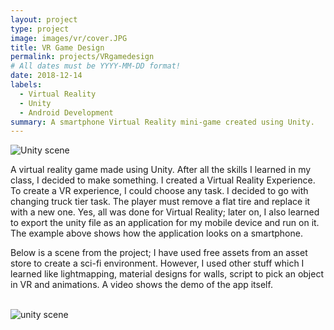 ```yaml
---
layout: project
type: project
image: images/vr/cover.JPG
title: VR Game Design
permalink: projects/VRgamedesign
# All dates must be YYYY-MM-DD format!
date: 2018-12-14
labels:
  - Virtual Reality
  - Unity
  - Android Development
summary: A smartphone Virtual Reality mini-game created using Unity. 
---
```


<img src="https://aryan1107.github.io/folio/images/vr/cover.JPG" class="ui fluid image rounded" alt="Unity scene">
<br>

<section class="container" style="max-width:700px;">
  <div class="row">
    <p>A virtual reality game made using Unity. After all the skills I learned in my class, I decided to make something. I created a Virtual Reality Experience. To create a VR experience, I could choose any task. I decided to go with changing truck tier task. The player must remove a flat tire and replace it with a new one. Yes, all was done for Virtual Reality; later on, I also learned to export the unity file as an application for my mobile device and run on it. The example above shows how the application looks on a smartphone.
    </p>
    <p> Below is a scene from the project; I have used free assets from an asset store to create a sci-fi environment. However, I used other stuff which I learned like lightmapping, material designs for walls, script to pick an object in VR and animations. A video shows the demo of the app itself.</p>
  </div>
</section>
<br>
  <img src="https://aryan1107.github.io/folio/images/vr/1.png" sclass="ui fluid image rounded"  alt="unity scene">
<br>
<div class="ui embed" data-url="https://www.youtube.com/watch?v=yAq9syILSMY" ></div>


